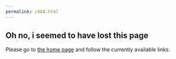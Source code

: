 ```yaml
---
permalink: /404.html
---
```


## Oh no, i seemed to have lost this page

Please go to [the home page](https://gitoldi.github.io/) and follow the currently available links.
